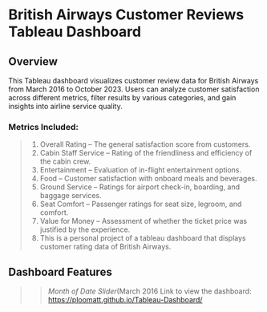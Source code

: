 # British Airways Customer Reviews Tableau Dashboard
## Overview
This Tableau dashboard visualizes customer review data for British Airways from March 2016 to October 2023. Users can analyze customer satisfaction across different metrics, filter results by various categories, and gain insights into airline service quality.<br>
### Metrics Included:
>1. Overall Rating – The general satisfaction score from customers.
>2. Cabin Staff Service – Rating of the friendliness and efficiency of the cabin crew.
>3. Entertainment – Evaluation of in-flight entertainment options.
>4. Food – Customer satisfaction with onboard meals and beverages.
>5. Ground Service – Ratings for airport check-in, boarding, and baggage services.
>6. Seat Comfort – Passenger ratings for seat size, legroom, and comfort.
>7. Value for Money – Assessment of whether the ticket price was justified by the experience.
>8. This is a personal project of a tableau dashboard that displays customer rating data of British Airways.<br>
>>
## Dashboard Features
>>*Month of Date Slider*(March 2016
Link to view the dashboard: https://ploomatt.github.io/Tableau-Dashboard/ <br>

